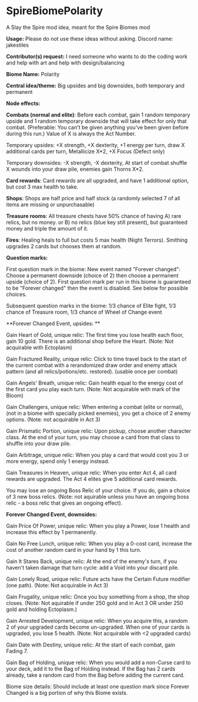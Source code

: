 # SpireBiomePolarity
A Slay the Spire mod idea, meant for the Spire Biomes mod


**Usage:** Please do not use these ideas without asking. Discord name: jakestiles

**Contributor(s) request:** I need someone who wants to do the coding work and help with art and help with design/balancing

**Biome Name:** Polarity

**Central idea/theme:** Big upsides and big downsides, both temporary and permanent

**Node effects:**

**Combats (normal and elite)**: Before each combat, gain 1 random temporary upside and 1 random temporary downside that will take effect for only that combat. (Preferable: You can't be given anything you've been given before during this run.) Value of X is always the Act Number. 
	
 Temporary upsides: +X strength, +X dexterity, +1 energy per turn, draw X additional cards per turn, Metallicize X*2, +X Focus (Defect only)
 
 Temporary downsides: -X strength, -X dexterity, At start of combat shuffle X wounds into your draw pile, enemies gain Thorns X*2.
 
**Card rewards**: Card rewards are all upgraded, and have 1 additional option, but cost 3 max health to take.

**Shops**: Shops are half price and half stock (a randomly selected 7 of all items are missing or unpurchasable)

**Treasure rooms**: All treasure chests have 50% chance of having A) rare relics, but no money. or B) no relics (blue key still present), but guaranteed money and triple the amount of it.

**Fires**: Healing heals to full but costs 5 max health (Night Terrors). Smithing upgrades 2 cards but chooses them at random.

**Question marks:**

First question mark in the biome: New event named "Forever changed": Choose a permanent downside (choice of 2) then choose a permanent upside (choice of 2). First question mark per run in this biome is guaranteed to be "Forever changed" then the event is disabled. See below for possible choices.

Subsequent question marks in the biome: 1/3 chance of Elite fight, 1/3 chance of Treasure room, 1/3 chance of Wheel of Change event

**Forever Changed Event, upsides: **

Gain Heart of Gold, unique relic: The first time you lose health each floor, gain 10 gold. There is an additional shop before the Heart. (Note: Not acquirable with Ectoplasm)

Gain Fractured Reality, unique relic: Click to time travel back to the start of the current combat with a rerandomized draw order and enemy attack pattern (and all relics/potions/etc. restored). (usable once per combat)

Gain Angels' Breath, unique relic: Gain health equal to the energy cost of the first card you play each turn. (Note: Not acquirable with mark of the Bloom)

Gain Challengers, unique relic: When entering a combat (elite or normal), (not in a biome with specially picked enemies), you get a choice of 2 enemy options. (Note: not acquirable in Act 3)

Gain Prismatic Portion, unique relic: Upon pickup, choose another character class. At the end of your turn, you may choose a card from that class to shuffle into your draw pile.

Gain Arbitrage, unique relic: When you play a card that would cost you 3 or more energy, spend only 1 energy instead.

Gain Treasures in Heaven, unique relic: When you enter Act 4, all card rewards are upgraded. The Act 4 elites give 5 additional card rewards.

You may lose an ongoing Boss Relic of your choice. If you do, gain a choice of 3 new boss relics. (Note: not aquirable unless you have an ongoing boss relic - a boss relic that gives an ongoing effect).

**Forever Changed Event, downsides:**

Gain Price Of Power, unique relic: When you play a Power, lose 1 health and increase this effect by 1 permanently. 

Gain No Free Lunch, unique relic: When you play a 0-cost card, increase the cost of another random card in your hand by 1 this turn.

Gain It Stares Back, unique relic: At the end of the enemy's turn, if you haven't taken damage that turn cycle: add a Void into your discard pile.

Gain Lonely Road, unique relic: Future acts have the Certain Future modifier (one path). (Note: Not acquirable in Act 3)

Gain Frugality, unique relic: Once you buy something from a shop, the shop closes. (Note: Not aquirable if under 250 gold and in Act 3 OR under 250 gold and holding Ectoplasm.)

Gain Arrested Development, unique relic: When you acquire this, a random 2 of your upgraded cards become un-upgraded. When one of your cards is upgraded, you lose 5 health. (Note: Not acquirable with <2 upgraded cards)

Gain Date with Destiny, unique relic: At the start of each combat, gain Fading 7.

Gain Bag of Holding, unique relic: When you would add a non-Curse card to your deck, add it to the Bag of Holding instead. If the Bag has 2 cards already, take a random card from the Bag before adding the current card.

Biome size details: Should include at least one question mark since Forever Changed is a big portion of why this Biome exists.
